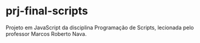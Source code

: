 # prj-final-scripts

Projeto em JavaScript da disciplina Programação de Scripts, lecionada pelo professor Marcos Roberto Nava.
